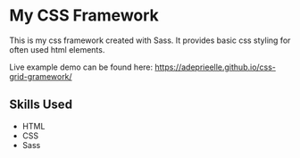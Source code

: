 # My CSS Framework

This is my css framework created with Sass.
It provides basic css styling for often used html elements.

Live example demo can be found here: https://adeprieelle.github.io/css-grid-gramework/

## Skills Used

* HTML
* CSS
* Sass